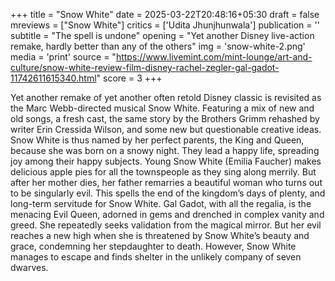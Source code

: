 +++
title = "Snow White"
date = 2025-03-22T20:48:16+05:30
draft = false
mreviews = ["Snow White"]
critics = ['Udita Jhunjhunwala']
publication = ''
subtitle = "The spell is undone"
opening = "Yet another Disney live-action remake, hardly better than any of the others"
img = 'snow-white-2.png'
media = 'print'
source = "https://www.livemint.com/mint-lounge/art-and-culture/snow-white-review-film-disney-rachel-zegler-gal-gadot-11742611615340.html"
score = 3
+++

Yet another remake of yet another often retold Disney classic is revisited as the Marc Webb-directed musical Snow White. Featuring a mix of new and old songs, a fresh cast, the same story by the Brothers Grimm rehashed by writer Erin Cressida Wilson, and some new but questionable creative ideas. Snow White is thus named by her perfect parents, the King and Queen, because she was born on a snowy night. They lead a happy life, spreading joy among their happy subjects. Young Snow White (Emilia Faucher) makes delicious apple pies for all the townspeople as they sing along merrily. But after her mother dies, her father remarries a beautiful woman who turns out to be singularly evil. This spells the end of the kingdom’s days of plenty, and long-term servitude for Snow White. Gal Gadot, with all the regalia, is the menacing Evil Queen, adorned in gems and drenched in complex vanity and greed. She repeatedly seeks validation from the magical mirror. But her evil reaches a new high when she is threatened by Snow White’s beauty and grace, condemning her stepdaughter to death. However, Snow White manages to escape and finds shelter in the unlikely company of seven dwarves.
